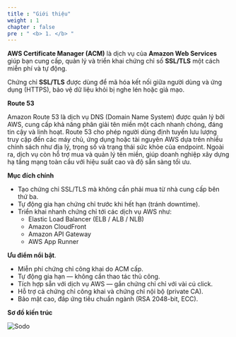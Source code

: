 ```yaml
---
title : "Giới thiệu"
weight : 1 
chapter : false
pre : " <b> 1. </b> "
---
```

**AWS Certificate Manager (ACM)** là dịch vụ của **Amazon Web Services** giúp bạn cung cấp, quản lý và triển khai chứng chỉ số **SSL/TLS** một cách miễn phí và tự động.

Chứng chỉ **SSL/TLS** được dùng để mã hóa kết nối giữa người dùng và ứng dụng (HTTPS), bảo vệ dữ liệu khỏi bị nghe lén hoặc giả mạo.

**Route 53**

Amazon Route 53 là dịch vụ DNS (Domain Name System) được quản lý bởi AWS, cung cấp khả năng phân giải tên miền một cách nhanh chóng, đáng tin cậy và linh hoạt. Route 53 cho phép người dùng định tuyến lưu lượng truy cập đến các máy chủ, ứng dụng hoặc tài nguyên AWS dựa trên nhiều chính sách như địa lý, trọng số và trạng thái sức khỏe của endpoint. Ngoài ra, dịch vụ còn hỗ trợ mua và quản lý tên miền, giúp doanh nghiệp xây dựng hạ tầng mạng toàn cầu với hiệu suất cao và độ sẵn sàng tối ưu.

**Mục đích chính**
  - Tạo chứng chỉ SSL/TLS mà không cần phải mua từ nhà cung cấp bên thứ ba.
  - Tự động gia hạn chứng chỉ trước khi hết hạn (tránh downtime).
  - Triển khai nhanh chứng chỉ tới các dịch vụ AWS như:
     * Elastic Load Balancer (ELB / ALB / NLB)
     * Amazon CloudFront
     * Amazon API Gateway
     * AWS App Runner

**Ưu điểm nổi bật**.
  - Miễn phí chứng chỉ công khai do ACM cấp.
  - Tự động gia hạn — không cần thao tác thủ công.
  - Tích hợp sẵn với dịch vụ AWS — gắn chứng chỉ chỉ với vài cú click.
  - Hỗ trợ cả chứng chỉ công khai và chứng chỉ nội bộ (private CA).
  - Bảo mật cao, đáp ứng tiêu chuẩn ngành (RSA 2048-bit, ECC).

**Sơ đồ kiến trúc**

![Sodo](Sodo1.png)
